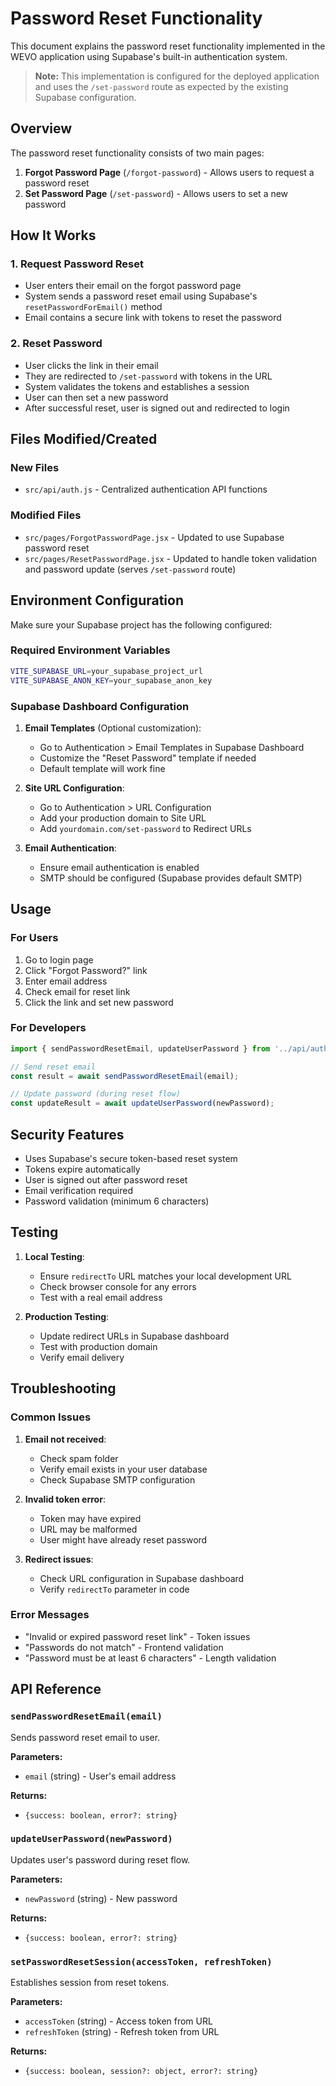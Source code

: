 # Password Reset Functionality

This document explains the password reset functionality implemented in the WEVO application using Supabase's built-in authentication system.

> **Note:** This implementation is configured for the deployed application and uses the `/set-password` route as expected by the existing Supabase configuration.

## Overview

The password reset functionality consists of two main pages:
1. **Forgot Password Page** (`/forgot-password`) - Allows users to request a password reset
2. **Set Password Page** (`/set-password`) - Allows users to set a new password

## How It Works

### 1. Request Password Reset
- User enters their email on the forgot password page
- System sends a password reset email using Supabase's `resetPasswordForEmail()` method
- Email contains a secure link with tokens to reset the password

### 2. Reset Password
- User clicks the link in their email
- They are redirected to `/set-password` with tokens in the URL
- System validates the tokens and establishes a session
- User can then set a new password
- After successful reset, user is signed out and redirected to login

## Files Modified/Created

### New Files
- `src/api/auth.js` - Centralized authentication API functions

### Modified Files
- `src/pages/ForgotPasswordPage.jsx` - Updated to use Supabase password reset
- `src/pages/ResetPasswordPage.jsx` - Updated to handle token validation and password update (serves `/set-password` route)

## Environment Configuration

Make sure your Supabase project has the following configured:

### Required Environment Variables
```bash
VITE_SUPABASE_URL=your_supabase_project_url
VITE_SUPABASE_ANON_KEY=your_supabase_anon_key
```

### Supabase Dashboard Configuration

1. **Email Templates** (Optional customization):
   - Go to Authentication > Email Templates in Supabase Dashboard
   - Customize the "Reset Password" template if needed
   - Default template will work fine

2. **Site URL Configuration**:
   - Go to Authentication > URL Configuration
   - Add your production domain to Site URL
   - Add `yourdomain.com/set-password` to Redirect URLs

3. **Email Authentication**:
   - Ensure email authentication is enabled
   - SMTP should be configured (Supabase provides default SMTP)

## Usage

### For Users
1. Go to login page
2. Click "Forgot Password?" link
3. Enter email address
4. Check email for reset link
5. Click the link and set new password

### For Developers
```javascript
import { sendPasswordResetEmail, updateUserPassword } from '../api/auth';

// Send reset email
const result = await sendPasswordResetEmail(email);

// Update password (during reset flow)
const updateResult = await updateUserPassword(newPassword);
```

## Security Features

- Uses Supabase's secure token-based reset system
- Tokens expire automatically
- User is signed out after password reset
- Email verification required
- Password validation (minimum 6 characters)

## Testing

1. **Local Testing**:
   - Ensure `redirectTo` URL matches your local development URL
   - Check browser console for any errors
   - Test with a real email address

2. **Production Testing**:
   - Update redirect URLs in Supabase dashboard
   - Test with production domain
   - Verify email delivery

## Troubleshooting

### Common Issues

1. **Email not received**:
   - Check spam folder
   - Verify email exists in your user database
   - Check Supabase SMTP configuration

2. **Invalid token error**:
   - Token may have expired
   - URL may be malformed
   - User might have already reset password

3. **Redirect issues**:
   - Check URL configuration in Supabase dashboard
   - Verify `redirectTo` parameter in code

### Error Messages
- "Invalid or expired password reset link" - Token issues
- "Passwords do not match" - Frontend validation
- "Password must be at least 6 characters" - Length validation

## API Reference

### `sendPasswordResetEmail(email)`
Sends password reset email to user.

**Parameters:**
- `email` (string) - User's email address

**Returns:**
- `{success: boolean, error?: string}`

### `updateUserPassword(newPassword)`
Updates user's password during reset flow.

**Parameters:**
- `newPassword` (string) - New password

**Returns:**
- `{success: boolean, error?: string}`

### `setPasswordResetSession(accessToken, refreshToken)`
Establishes session from reset tokens.

**Parameters:**
- `accessToken` (string) - Access token from URL
- `refreshToken` (string) - Refresh token from URL

**Returns:**
- `{success: boolean, session?: object, error?: string}`